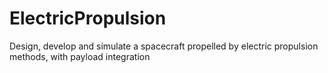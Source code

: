 # ElectricPropulsion
Design, develop and simulate a spacecraft propelled by electric propulsion methods, with payload integration
